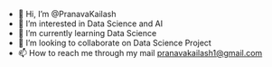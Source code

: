 - 👋 Hi, I’m @PranavaKailash
- 👀 I’m interested in Data Science and AI
- 🌱 I’m currently learning Data Science
- 💞️ I’m looking to collaborate on Data Science Project 
- 📫 How to reach me through my mail pranavakailash1@gmail.com

<!---
PranavaKailash/PranavaKailash is a ✨ special ✨ repository because its `README.md` (this file) appears on your GitHub profile.
You can click the Preview link to take a look at your changes.
--->
